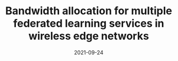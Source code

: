 ---
title: "Bandwidth allocation for multiple federated learning services in wireless edge networks"
collection: publications
category: 2021
date: 2021-09-24
permalink: /publication/Bandwidth allocation for multiple federated learning services in wireless edge networks
excerpt: 'Jie Xu, Heqiang Wang, <strong><u>Lixing Chen</u></strong>'
venue: 'IEEE transactions on wireless communications'
paperurl: 'https://ieeexplore.ieee.org/abstract/document/9547778'
---